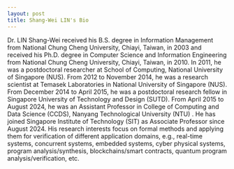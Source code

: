 ```yaml
---
layout: post
title: Shang-Wei LIN's Bio
---
```



Dr. LIN Shang-Wei received his B.S. degree in Information Management from National Chung Cheng University, Chiayi, Taiwan, in 2003 and received his Ph.D. degree in Computer Science and Information Engineering from National Chung Cheng University, Chiayi, Taiwan, in 2010. In 2011, he was a postdoctoral researcher at School of Computing, National University of Singapore (NUS). From 2012 to November 2014, he was a research scientist at Temasek Laboratories in National University of Singapore (NUS). From December 2014 to April 2015, he was a postdoctoral research fellow in Singapore University of Technology and Design (SUTD). From April 2015 to August 2024, he was an Assistant Professor in College of Computing and Data Science (CCDS), Nanyang Technological University (NTU) . He has joined Singapore Institute of Technology (SIT) as Associate Professor since August 2024. His research interests focus on formal methods and applying them for verification of different application domains, e.g., real-time systems, concurrent systems, embedded systems, cyber physical systems, program analysis/synthesis, blockchains/smart contracts, quantum program analysis/verification, etc.